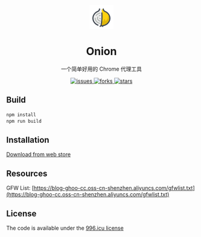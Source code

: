 <p align="center">
  <a href="http://github.com/0jinxing/onion">
    <img alt="onion" height="64" src="./docs/assets/logo.png">
  </a>
</p>

<h1 align="center">Onion</h1>

<div align="center">
  <p>一个简单好用的 Chrome 代理工具</p>
  <a href="https://github.com/0jinxing/onion/issues">
    <img src="https://img.shields.io/github/issues/0jinxing/onion.svg" alt="issues" />
  </a>
  <a href="https://github.com/0jinxing/onion/network">
    <img src="https://img.shields.io/github/forks/0jinxing/onion.svg" alt="forks" />
  </a>
  <a href="https://github.com/0jinxing/onion/stargazers">
    <img src="https://img.shields.io/github/stars/0jinxing/onion.svg" alt="stars" />
  </a>
</div>

## Build

```bash
npm install
npm run build
```

## Installation

<a href="https://chrome.google.com/webstore/detail/onion/ooinoebmmhbmhkocojcoahbkefikddch">
  Download from web store
</a>

## Resources

GFW List: [https://blog-ghoo-cc.oss-cn-shenzhen.aliyuncs.com/gfwlist.txt](https://blog-ghoo-cc.oss-cn-shenzhen.aliyuncs.com/gfwlist.txt)

## License

The code is available under the [996.icu license](https://github.com/0jinxing/onion/blob/master/LICENSE)
